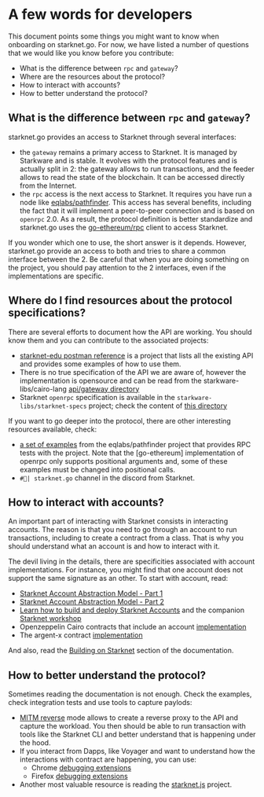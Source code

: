 # A few words for developers

This document points some things you might want to know when onboarding on
starknet.go. For now, we have listed a number of questions that we would like you
know before you contribute:

<!-- - What version of `rpc` should I use -->
- What is the difference between `rpc` and `gateway`?
- Where are the resources about the protocol?
- How to interact with accounts?
- How to better understand the protocol?

## What is the difference between `rpc` and `gateway`?

starknet.go provides an access to Starknet through several interfaces:
- the `gateway` remains a primary access to Starknet. It is managed by
  Starkware and is stable. It evolves with the protocol features and is
  actually split in 2: the gateway allows to run transactions, and the feeder
  allows to read the state of the blockchain. It can be accessed directly from
  the Internet.
- the `rpc` access is the next access to Starknet. It requires you have run a 
  node like [eqlabs/pathfinder](https://github.com/eqlabs/pathfinder). This
  access has several benefits, including the fact that it will implement a
  peer-to-peer connection and is based on `openrpc` 2.0. As a result, the
  protocol definition is better standardize and starknet.go uses the
  [go-ethereum/rpc](https://pkg.go.dev/github.com/ethereum/go-ethereum/rpc)
  client to access Starknet.

If you wonder which one to use, the short answer is it depends. However, starknet.go
provide an access to both and tries to share a common interface between the 2.
Be careful that when you are doing something on the project, you should pay
attention to the 2 interfaces, even if the implementations are specific.

<!-- ## What version of `rpc` should I use?

`rpc` is currently being upgrade from `v0.1` to `v0.2`. Right now `starknet.go` only
supports `v0.1`. However to provide a smooth upgrade the plan is to support
both in parallel. That is why the current package names are: -->

## Where do I find resources about the protocol specifications?

There are several efforts to document how the API are working. You should
know them and you can contribute to the associated projects:

- [starknet-edu postman reference](https://www.postman.com/starknet-edu/workspace/starknet-edu/collection/20082312-a5291c43-a4e5-4a6d-9c51-125c6acd3b41?ctx=documentation)
  is a project that lists all the existing API and provides some examples
  of how to use them.
- There is no true specification of the API we are aware of, however the
  implementation is opensource and can be read from the
  starkware-libs/cairo-lang
  [api/gateway directory](https://github.com/starkware-libs/cairo-lang/tree/master/src/starkware/starknet/services/api/gateway)
- Starknet `openrpc` specification is available in the
  `starkware-libs/starknet-specs` project; check the content of
  [this directory](https://github.com/starkware-libs/starknet-specs/blob/master/api)

If you want to go deeper into the protocol, there are other interesting
resources available, check:

- [a set of examples](https://github.com/eqlabs/pathfinder/blob/main/crates/pathfinder/rpc_examples.sh)
  from the eqlabs/pathfinder project that provides RPC tests with the project.
  Note that the [go-ethereum] implementation of openrpc only supports positional
  arguments and, some of these examples must be changed into positional calls.
- `#🦦| starknet.go` channel in the discord from Starknet.

## How to interact with accounts?

An important part of interacting with Starknet consists in interacting
accounts. The reason is that you need to go through an account to run transactions,
including to create a contract from a class. That is why you should understand
what an account is and how to interact with it.

The devil living in the details, there are specificities associated with
account implementations. For instance, you might find that one account does not
support the same signature as an other. To start with account, read:

- [Starknet Account Abstraction Model - Part 1](https://community.starknet.io/t/starknet-account-abstraction-model-part-1/781)
- [Starknet Account Abstraction Model - Part 2](https://community.starknet.io/t/starknet-account-abstraction-model-part-2/839)
- [Learn how to build and deploy Starknet Accounts](https://github.com/starknet-edu/starknet-accounts)
  and the companion [Starknet workshop](https://www.youtube.com/watch?v=51Qb3TLpNro)
- Openzeppelin Cairo contracts that include an account
  [implementation](https://github.com/OpenZeppelin/cairo-contracts/tree/main/src/openzeppelin/account)
- The argent-x contract
  [implementation](https://github.com/argentlabs/argent-contracts-starknet)

And also, read the [Building on Starknet](https://starknet.io/building-on-starknet/)
section of the documentation.

## How to better understand the protocol?

Sometimes reading the documentation is not enough. Check the examples, check
integration tests and use tools to capture paylods:

- [MITM reverse](https://docs.mitmproxy.org/stable/concepts-modes/#reverse-proxy)
  mode allows to create a reverse proxy to the API and capture the workload. You
  then should be able to run transaction with tools like the Starknet CLI and
  better understand that is happening under the hood.
- If you interact from Dapps, like Voyager and want to understand how the
  interactions with contract are happening, you can use:
  - Chrome [debugging extensions](https://developer.chrome.com/docs/extensions/mv3/tut_debugging/)
  - Firefox [debugging extensions](https://extensionworkshop.com/documentation/develop/debugging/)
- Another most valuable resource is reading the [starknet.js](https://github.com/0xs34n/starknet.js)
  project.
